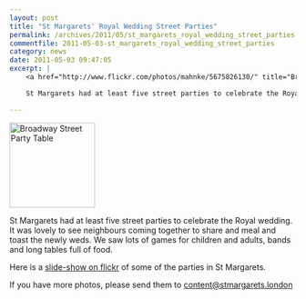 ```yaml
---
layout: post
title: "St Margarets' Royal Wedding Street Parties"
permalink: /archives/2011/05/st_margarets_royal_wedding_street_parties.html
commentfile: 2011-05-03-st_margarets_royal_wedding_street_parties
category: news
date: 2011-05-03 09:47:05
excerpt: |
    <a href="http://www.flickr.com/photos/mahnke/5675826130/" title="Broadway Street Party Table by Peter M, on Flickr"><img src="/assets/images/2011/5675826130_84294ba651_m.jpg" width="150"  alt="Broadway Street Party Table" class="photo right"></a>

    St Margarets had at least five street parties to celebrate the Royal wedding.  It was lovely to see neighbours coming together to share and meal and toast the newly weds.  We saw lots of games for children and adults, bands and long tables full of food.

---
```


<a href="http://www.flickr.com/photos/mahnke/5675826130/" title="Broadway Street Party Table by Peter M, on Flickr"><img src="/assets/images/2011/5675826130_84294ba651_m.jpg" width="150"  alt="Broadway Street Party Table" class="photo right"></a>

St Margarets had at least five street parties to celebrate the Royal wedding. It was lovely to see neighbours coming together to share and meal and toast the newly weds. We saw lots of games for children and adults, bands and long tables full of food.

Here is a [slide-show on flickr](http://www.flickr.com/photos/mahnke/sets/72157626489325165/show/) of some of the parties in St Margarets.

If you have more photos, please send them to <content@stmargarets.london>
